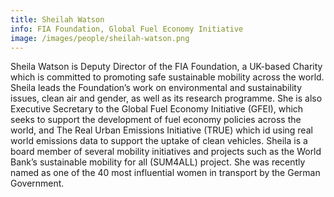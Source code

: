```yaml
---
title: Sheilah Watson
info: FIA Foundation, Global Fuel Economy Initiative
image: /images/people/sheilah-watson.png
---
```


Sheila Watson is Deputy Director of the FIA Foundation, a UK-based Charity which is committed to promoting safe sustainable mobility across the world. Sheila leads the Foundation’s work on environmental and sustainability issues, clean air and gender, as well as its research programme. She is also Executive Secretary to the Global Fuel Economy Initiative (GFEI), which seeks to support the development of fuel economy policies across the world, and The Real Urban Emissions Initiative (TRUE) which id using real world emissions data to support the uptake of clean vehicles. Sheila is a board member of several mobility initiatives and projects such as the World Bank’s sustainable mobility for all (SUM4ALL) project. She was recently named as one of the 40 most influential women in transport by the German Government.
